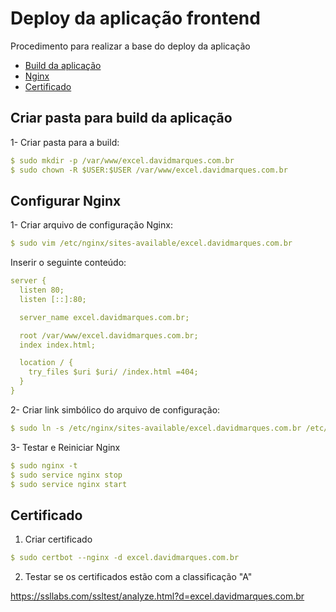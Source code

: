 # Deploy da aplicação frontend

Procedimento para realizar a base do deploy da aplicação

- [Build da aplicação](#criar-pasta-para-build-da-aplicação)
- [Nginx](#configurar-nginx)
- [Certificado](#certificado)

## Criar pasta para build da aplicação

1- Criar pasta para a build:

```yml
$ sudo mkdir -p /var/www/excel.davidmarques.com.br
$ sudo chown -R $USER:$USER /var/www/excel.davidmarques.com.br
```

## Configurar Nginx

1- Criar arquivo de configuração Nginx:

```yml
$ sudo vim /etc/nginx/sites-available/excel.davidmarques.com.br
```

Inserir o seguinte conteúdo:

```yml
server {
  listen 80;
  listen [::]:80;

  server_name excel.davidmarques.com.br;

  root /var/www/excel.davidmarques.com.br;
  index index.html;

  location / {
    try_files $uri $uri/ /index.html =404;
  }
}
```

2- Criar link simbólico do arquivo de configuração:

```yml
$ sudo ln -s /etc/nginx/sites-available/excel.davidmarques.com.br /etc/nginx/sites-enabled/
```

3- Testar e Reiniciar Nginx

```yml
$ sudo nginx -t
$ sudo service nginx stop
$ sudo service nginx start
```

## Certificado

1. Criar certificado

```yml
$ sudo certbot --nginx -d excel.davidmarques.com.br
```

2. Testar se os certificados estão com a classificação "A"

https://ssllabs.com/ssltest/analyze.html?d=excel.davidmarques.com.br
